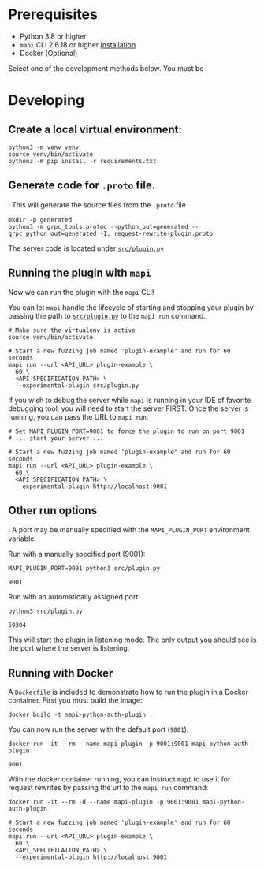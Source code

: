 # Prerequisites

* Python 3.8 or higher
* `mapi` CLI 2.6.18 or higher [Installation](https://mayhem4api.forallsecure.com/docs/ch01-01-installation.html)
* Docker (Optional)


Select one of the development methods below. You must be

# Developing

## Create a local virtual environment:

```shell
python3 -m venv venv
source venv/bin/activate
python3 -m pip install -r requirements.txt
```

## Generate code for `.proto` file.

ℹ️ This will generate the source files from the `.proto` file

```shell
mkdir -p generated
python3 -m grpc_tools.protoc --python_out=generated --grpc_python_out=generated -I. request-rewrite-plugin.proto
```

The server code is located under [`src/plugin.py`](src/plugin.py)

## Running the plugin with `mapi`

Now we can run the plugin with the `mapi` CLI!


You can let `mapi` handle the lifecycle of starting and stopping your plugin
by passing the path to [`src/plugin.py`](src/plugin.py) to the `mapi run` command.


```shell
# Make sure the virtualenv is active
source venv/bin/activate

# Start a new fuzzing job named 'plugin-example' and run for 60 seconds
mapi run --url <API_URL> plugin-example \
  60 \
  <API_SPECIFICATION_PATH> \
  --experimental-plugin src/plugin.py
```

If you wish to debug the server while `mapi` is running in your IDE of favorite
debugging tool, you will need to start the server FIRST. Once the server is running,
you can pass the URL to `mapi run`:

```shell
# Set MAPI_PLUGIN_PORT=9001 to force the plugin to run on port 9001
# ... start your server ...

# Start a new fuzzing job named 'plugin-example' and run for 60 seconds
mapi run --url <API_URL> plugin-example \
  60 \
  <API_SPECIFICATION_PATH> \
  --experimental-plugin http://localhost:9001
```


## Other run options

ℹ️ A port may be manually specified with the `MAPI_PLUGIN_PORT` environment variable.

Run with a manually specified port (9001):

```shell
MAPI_PLUGIN_PORT=9001 python3 src/plugin.py

9001
```

Run with an automatically assigned port:

```shell
python3 src/plugin.py

59304
```

This will start the plugin in listening mode. The only output you should see is the port where
the server is listening.

## Running with Docker

A `Dockerfile` is included to demonstrate how to run the plugin in a Docker container. First
you must build the image:

```shell
docker build -t mapi-python-auth-plugin .
```

You can now run the server with the default port (`9001`).

```shell
docker run -it --rm --name mapi-plugin -p 9001:9001 mapi-python-auth-plugin

9001
```

With the docker container running, you can instruct `mapi` to use it for request
rewrites by passing the url to the `mapi run` command:

```shell
docker run -it --rm -d --name mapi-plugin -p 9001:9001 mapi-python-auth-plugin

# Start a new fuzzing job named 'plugin-example' and run for 60 seconds
mapi run --url <API_URL> plugin-example \
  60 \
  <API_SPECIFICATION_PATH> \
  --experimental-plugin http://localhost:9001
```

